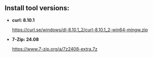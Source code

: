 ## Install tool versions:

* **curl: 8.10.1**

  https://curl.se/windows/dl-8.10.1_2/curl-8.10.1_2-win64-mingw.zip


* **7-Zip: 24.08**

  https://www.7-zip.org/a/7z2408-extra.7z

